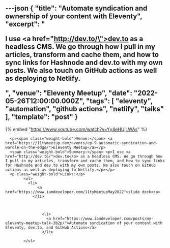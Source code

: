 ---json
{
  "title": "Automate syndication and ownership of your content with Eleventy",
  "excerpt": "<p>I use <a href=\"http://dev.to/\">dev.to</a> as a headless CMS. We go through how I pull in my articles, transform and cache them, and how to sync links for Hashnode and dev.to with my own posts. We also touch on GitHub actions as well as deploying to Netlify.</p>",
  "venue": "Eleventy Meetup",
  "date": "2022-05-26T12:00:00.000Z",
  "tags": [
    "eleventy",
    "automation",
    "github actions",
    "netlify",
    "talks"
  ],
  "template": "post"
}
---

{% embed "https://www.youtube.com/watch?v=Yy4eHUjLWAs" %}
      
      <p><span class="weight-bold">Venue:</span> <a href="https://11tymeetup.dev/events/ep-9-automatic-syndication-and-wordle-on-the-edge/">Eleventy Meetup</a></p>
      <span class="weight-bold">Summary:</span> <p>I use <a href="http://dev.to/">dev.to</a> as a headless CMS. We go through how I pull in my articles, transform and cache them, and how to sync links for Hashnode and dev.to with my own posts. We also touch on GitHub actions as well as deploying to Netlify.</p></p>
      <p class="weight-bold">Links:</p>
            <ul>
              <li>
                  <a href="https://www.iamdeveloper.com/11tyMeetupMay2022">slide deck</a>
                </li>
              

              
                    <li>
                      <a href="https://www.iamdeveloper.com/posts/my-eleventy-meetup-talk-3b2p/">Automate syndication of your content with Eleventy, dev.to, and GitHub Actions</a>
                    </li>
                  
            </ul>
